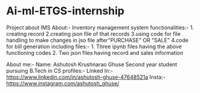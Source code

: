 # Ai-ml-ETGS-internship
Project about IMS 
About:- Inventory management system
functionalities:- 1. creating record
                  2.creating json file of that records
                  3.using code for file handling to make changes in jso file after"PURCHASE" OR "SALE"
                  4.code for bill generation 
including files:- 1. Three ipynb files having the above functioning codes
                  2. Two json files having record and sales information
                  
About me:- Name: Ashutosh Krushnarao Ghuse
            Second year student pursuing B.Tech in CS 
profiles:- Linked In:- https://www.linkedin.com/in/ashutosh-ghuse-47648521a
           Insta:-https://www.instagram.com/ashutosh_ghuse/
